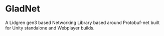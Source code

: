 GladNet
=======

A Lidgren gen3 based Networking Library based around Protobuf-net built for Unity standalone and Webplayer builds.